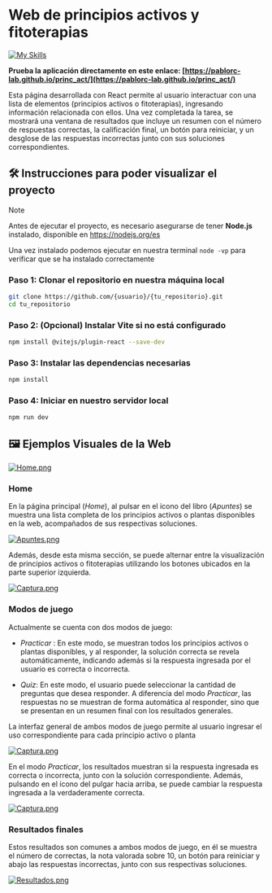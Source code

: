 # Web de principios activos y fitoterapias
[![My Skills](https://skillicons.dev/icons?i=react,js,html,css)](https://skillicons.dev)

**Prueba la aplicación directamente en este enlace: [https://pablorc-lab.github.io/princ_act/](https://pablorc-lab.github.io/princ_act/)**

Esta página desarrollada con React permite al usuario interactuar con una lista de elementos (principios activos o fitoterapias), ingresando información relacionada con ellos. Una vez completada la tarea, se mostrará una ventana de resultados que incluye un resumen con el número de respuestas correctas, la calificación final, un botón para reiniciar, y un desglose de las respuestas incorrectas junto con sus soluciones correspondientes.


## 🛠️ Instrucciones para poder visualizar el  proyecto

> [!NOTE]
> 
> Antes de ejecutar el proyecto, es necesario asegurarse de tener **Node.js** instalado, disponible en https://nodejs.org/es
>
> Una vez instalado podemos ejecutar en nuestra terminal `node -vp` para verificar que se ha instalado correctamente

### **Paso 1: Clonar el repositorio en nuestra máquina local**
```bash
git clone https://github.com/{usuario}/{tu_repositorio}.git
cd tu_repositorio
```

### **Paso 2: (Opcional) Instalar Vite si no está configurado**
```bash
npm install @vitejs/plugin-react --save-dev
```

### **Paso 3: Instalar las dependencias necesarias**
```bash
npm install
```

### **Paso 4: Iniciar en nuestro servidor local**
```bash
npm run dev
```

## 🖼️ Ejemplos Visuales de la Web

[![Home.png](https://i.postimg.cc/3wLFL7zm/Captura.png)](https://postimg.cc/wtmNMKqj)

### Home
En la página principal (*Home*), al pulsar en el icono del libro (*Apuntes*) se muestra una lista completa de los principios activos o plantas disponibles en la web, acompañados de sus respectivas soluciones.

[![Apuntes.png](https://i.postimg.cc/hj1s9Tc4/Captura.png)](https://postimg.cc/tZ7Fb1s8)

Además, desde esta misma sección, se puede alternar entre la visualización de principios activos o fitoterapias utilizando los botones ubicados en la parte superior izquierda.

[![Captura.png](https://i.postimg.cc/XY0YGCHD/Captura.png)](https://postimg.cc/zV0r4V1n)

### Modos de juego

Actualmente se cuenta con dos modos de juego:
- *Practicar* : En este modo, se muestran todos los principios activos o plantas disponibles, y al responder, la solución correcta se revela automáticamente, indicando además si la respuesta ingresada por el usuario es correcta o incorrecta.
  
- *Quiz*: En este modo, el usuario puede seleccionar la cantidad de preguntas que desea responder. A diferencia del modo *Practicar*, las respuestas no se muestran de forma automática al responder, sino que se presentan en un resumen final con los resultados generales.

La interfaz general de ambos modos de juego permite al usuario ingresar el uso correspondiente para cada principio activo o planta

[![Captura.png](https://i.postimg.cc/vTZ6KSxj/Captura.png)](https://postimg.cc/5YD0Yg3q)

En el modo *Practicar*, los resultados muestran si la respuesta ingresada es correcta o incorrecta, junto con la solución correspondiente. Además, pulsando en el ícono del pulgar hacia arriba, se puede cambiar la respuesta ingresada a la verdaderamente correcta.

[![Captura.png](https://i.postimg.cc/5y8LLFv9/Captura.png)](https://postimg.cc/N2fKwFpZ)

### Resultados finales

Estos resultados son comunes a ambos modos de juego, en él se muestra el número de correctas, la nota valorada sobre 10, un botón para reiniciar y abajo las respuestas incorrectas, junto con sus respectivas soluciones.

[![Resultados.png](https://i.postimg.cc/gj426v4P/Captura.png)](https://postimg.cc/ctgSptVD)
